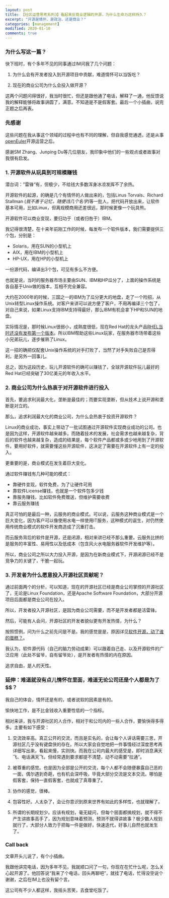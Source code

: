 ```yaml
---
layout: post
title: 【社区运营思考系列3】看起来反商业逻辑的开源，为什么生命力这样持久？
excerpt: "开源是情怀、是政治、还是商业？"
categories: [management]
modified: 2020-01-10
comments: true
---
```


### 为什么写这一篇？

快下班时，有个多年不见的同事通过IM问我了几个问题：

1. 为什么会有开发者投入到开源项目中贡献，难道情怀可以当饭吃？

2. 现在的商业公司为什么会投入做开源？

这两个问题问得很好，我当时很忙，但还是跟他通了电话，解释了一通，他反馈说我的解释能够将故事讲圆了，满意。不知道是不是假客套。最后一个小插曲，说完正题之后再表。


### 先感谢

这些问题在我从事这个领域的过程中也有不同的理解，但自我感觉通透，还是从事[openEuler](https://openeuler.org)开源运营之后。

感谢SM Zhang、Junping Du等几位朋友，我印象中他们的一些观点或者故事对我很有启发。

### 1. 开源软件从玩具到可规模赚钱

潜台词：”雷锋“有，但极少，不给钱大多数浑身冰凉发挥不了余热。

开源软件的起源，的确是几个有情怀的人做出来的，包括Linus Torvals、Richard Stallman (*我不善于记忆，随便诌几个名字*)等一批人，把代码开放出来，让软件基本可用，比如Linux，但离规模商用还差很远，那时候更像一个玩具熊。

开源软件可以商业变现，要归功于（或者归咎于）IBM。

我记得很清楚，在十来年前刚工作的时候，每发布一个软件版本，我们需要提供三个包，分别是：

- Solaris，用在SUN的小型机上
- AIX，用在IBM的小型机上
- HP-UX，用在HP的小型机上

一份源代码，编译出3个包，可见有多么不方便。

也就是说，当时的服务器市场主要由SUN、IBM和HP瓜分了，上面的操作系统是各自基于Unix做的版本，互相不完全兼容。

大约在2000年的时候，三国之一的IBM为了瓜分更大的地盘，走了一个险招，从Unix转型Linux操作系统。对客户来讲可以说方便了客户，不用再编译三个包了，对自己来说，如果Linux支持IBM支持得最好，那么IBM有机会拿下HP和SUN的地盘。

实际情况是，那时候Linux很弱小，成熟度很低，现在Red Hat的龙头产品[RHEL当时还没有发布第一个版本](https://en.wikipedia.org/wiki/Red_Hat_Enterprise_Linux#RHEL_2.1)。所以IBM帮助这些Linux玩家，在服务器市场带着这些小兄弟玩儿，逐步催熟了Linux。

这一招的确把仅配套Unix操作系统的对手打败了，当然了对手失败自己是否得利，是另外一回事儿。

总之，因为这段历史，玩儿开源软件的确可以赚钱了，全球开源软件玩儿最好的Red Hat已经突破了30亿美元的年收入水平。

### 2. 商业公司为什么热衷于对开源软件进行投入

首先，要追求利润最大化，垄断是最佳的；而要实现垄断，但从技术上说开源和垄断是对立的。

那么，追求利润最大化的商业公司，为什么会热衷于投资开源软件？

Linux的商业成功，事实上带动了一批试图通过开源软件实现商业成功的公司。也是因为这样，开源软件越来越多。而随着技术的发展，社会需求也越来越复杂，背后的软件也越来越复杂，造成的结果是，每个软件产品都或多或少地用到了开源软件。要用好软件，就需要懂这些开源软件，这决定了需要在开源软件上有一定的投入。

更重要的是，商业模式在发生着巨大变化。

通过软件赚钱有几种可能的模式：

- 靠硬件变现，软件免费，为了让硬件可用
- 靠软件License赚钱，也就是一个软件包多少钱
- 靠服务赚钱，比如软件免费赠送，但维护需要收费
- 靠云服务赚钱

真正可怕的是最后一种，云服务的商业模式。可以说，云服务这种商业模式是一个巨大变化，因为客户可以像使用水电一样使用IT服务，这种模式的诞生，对仍然使用传统商业模式的软件开发商造成了沉重打击。

而云服务背后的软件是开源，还是闭源，相对来讲已经不那么重要。云服务比拼的是服务的丰富性、易用性以及低成本（包含风火水电服务器软件开发维护等）。

所以，商业公司之所以大力投入开源，是因为在新商业模式下，开源闭源已经不是竞争力的关键了，干脆一起玩。

### 3. 开发者为什么愿意投入开源社区贡献呢？

通过前面两个的分析，可以知道，现在的开源社区已经是商业公司掌控的开源社区了，无论是Linux Foundation，还是Apache Software Foundation，大部分开源项目后面都是商业公司在投入。

所以，开发者投入开源社区，是因为商业公司需要，而不是开发者都是活雷锋。

然后，可能有人会问，开源社区的开发者貌似更有开发热情，为什么？

按照惯例，问为什么之前先问是不是。我的感觉是是，原因详见[软件开源，动了谁的蛋糕？](https://liyongle.github.io/articles/2019-12/open-source-community-operation-1)。

我认为，软件源代码（自己的脑力劳动成果）可以跟着自己走、以及开源软件的广泛应用（此处不留爷，自有留爷处），是开发者有热情的内在原因。

追求自由，是人的天性。


### 延伸：难道就没有点儿情怀在里面，难道无论公司还是个人都是为了$$？

我自己的体会，情怀还是有的，或者说软的因素是有的。

愉快地工作，是不比金钱收入重要性低的一个指标。

相对来讲，我与开源社区的人合作，相对于和公司内的一些人合作，要愉快得多得多。主要有如下感受：

1. 交流效率高。真正公开的交流，而且是实名的，会让每个人讲话需要三思，开源社区几乎没有键盘侠的存在。所以大家会自觉地把一件事情经过深度思考再详细写出来，看起来慢，实则快。而我在公司内最大的感受是，即时消息满天飞、电话满天飞，但经常遇到要求都提不清楚，动不动需要“拉通”。

2. 被尊重的感觉。也是因为全部是公开的交流，每个人都不会随便暴露自己恶的一面，偶尔遇到奇葩，也有机会深呼吸，毕竟大部分交流是文本交流。哪怕是假客套，保持一直假客套，也就成了真尊重了。

3. 协作的感觉，很棒。

4. 包容性好。人太杂了，会让你意识到原来世界有如此的多样性，也就理解了。

5. 所谓的长期规划少。应该有规划，毫无疑问，但每个层面都搞规划，就不得不产生讲故事高手了，因为规划意味着预测，预测不就得讲故事？极少数人规划就行了，大部分人致力于把每一件是做好，快速迭代，好事儿自然也就发生了。


### Call back

文章开头儿说了，有个小插曲。

我跟他讲完电话，因为多年不见，我就顺口问了一句，你现在在忙什么呢，怎么关心起开源了。他回答说“我来了个电话，回头再聊吧”，就挂了电话，忙得没空说个谢谢，之后在IM上也没有留个言。

这公司有不少人都这样，我摇头苦笑，去食堂吃饭了。